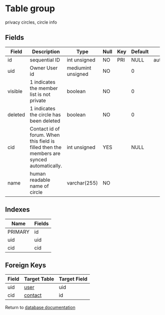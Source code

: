 Table group
===========

privacy circles, circle info

Fields
------

| Field   | Description                                                                               | Type               | Null | Key | Default | Extra          |
| ------- | ----------------------------------------------------------------------------------------- | ------------------ | ---- | --- | ------- | -------------- |
| id      | sequential ID                                                                             | int unsigned       | NO   | PRI | NULL    | auto_increment |
| uid     | Owner User id                                                                             | mediumint unsigned | NO   |     | 0       |                |
| visible | 1 indicates the member list is not private                                                | boolean            | NO   |     | 0       |                |
| deleted | 1 indicates the circle has been deleted                                                   | boolean            | NO   |     | 0       |                |
| cid     | Contact id of forum. When this field is filled then the members are synced automatically. | int unsigned       | YES  |     | NULL    |                |
| name    | human readable name of circle                                                             | varchar(255)       | NO   |     |         |                |

Indexes
------------

| Name    | Fields |
| ------- | ------ |
| PRIMARY | id     |
| uid     | uid    |
| cid     | cid    |

Foreign Keys
------------

| Field | Target Table | Target Field |
|-------|--------------|--------------|
| uid | [user](help/database/db_user) | uid |
| cid | [contact](help/database/db_contact) | id |

Return to [database documentation](help/database)
